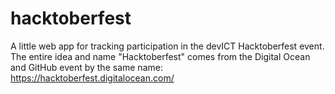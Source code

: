 # hacktoberfest

A little web app for tracking participation in the devICT Hacktoberfest event.
The entire idea and name "Hacktoberfest" comes from the Digital Ocean and
GitHub event by the same name: https://hacktoberfest.digitalocean.com/
